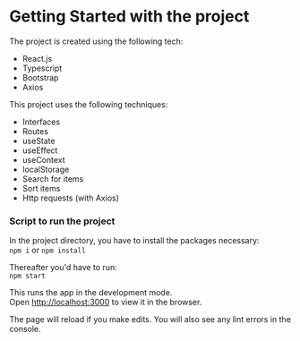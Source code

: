 # Getting Started with the project
The project is created using the following tech:
- React.js
- Typescript
- Bootstrap
- Axios

This project uses the following techniques:
- Interfaces
- Routes
- useState
- useEffect
- useContext
- localStorage
- Search for items
- Sort items
- Http requests (with Axios)

### Script to run the project

In the project directory, you have to install the packages necessary:\
`npm i` or `npm install`

Thereafter you'd have to run:\
`npm start`

This runs the app in the development mode.\
Open [http://localhost:3000](http://localhost:3000) to view it in the browser.

The page will reload if you make edits. You will also see any lint errors in the console.
